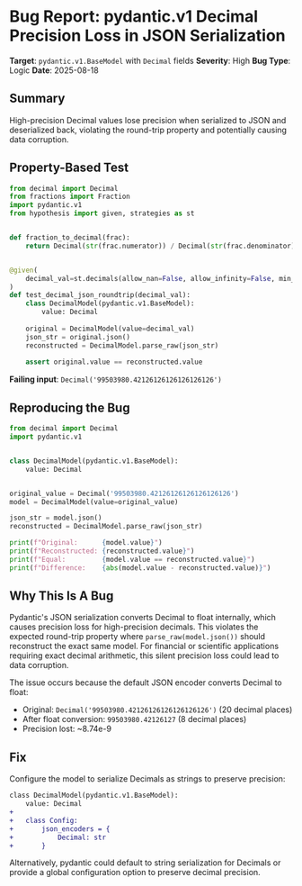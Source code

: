 # Bug Report: pydantic.v1 Decimal Precision Loss in JSON Serialization

**Target**: `pydantic.v1.BaseModel` with `Decimal` fields
**Severity**: High
**Bug Type**: Logic
**Date**: 2025-08-18

## Summary

High-precision Decimal values lose precision when serialized to JSON and deserialized back, violating the round-trip property and potentially causing data corruption.

## Property-Based Test

```python
from decimal import Decimal
from fractions import Fraction
import pydantic.v1
from hypothesis import given, strategies as st


def fraction_to_decimal(frac):
    return Decimal(str(frac.numerator)) / Decimal(str(frac.denominator))


@given(
    decimal_val=st.decimals(allow_nan=False, allow_infinity=False, min_value=-1e10, max_value=1e10)
)
def test_decimal_json_roundtrip(decimal_val):
    class DecimalModel(pydantic.v1.BaseModel):
        value: Decimal
    
    original = DecimalModel(value=decimal_val)
    json_str = original.json()
    reconstructed = DecimalModel.parse_raw(json_str)
    
    assert original.value == reconstructed.value
```

**Failing input**: `Decimal('99503980.42126126126126126126')`

## Reproducing the Bug

```python
from decimal import Decimal
import pydantic.v1


class DecimalModel(pydantic.v1.BaseModel):
    value: Decimal


original_value = Decimal('99503980.42126126126126126126')
model = DecimalModel(value=original_value)

json_str = model.json()
reconstructed = DecimalModel.parse_raw(json_str)

print(f"Original:      {model.value}")
print(f"Reconstructed: {reconstructed.value}")
print(f"Equal:         {model.value == reconstructed.value}")
print(f"Difference:    {abs(model.value - reconstructed.value)}")
```

## Why This Is A Bug

Pydantic's JSON serialization converts Decimal to float internally, which causes precision loss for high-precision decimals. This violates the expected round-trip property where `parse_raw(model.json())` should reconstruct the exact same model. For financial or scientific applications requiring exact decimal arithmetic, this silent precision loss could lead to data corruption.

The issue occurs because the default JSON encoder converts Decimal to float:
- Original: `Decimal('99503980.42126126126126126126')` (20 decimal places)
- After float conversion: `99503980.42126127` (8 decimal places)
- Precision lost: ~8.74e-9

## Fix

Configure the model to serialize Decimals as strings to preserve precision:

```diff
class DecimalModel(pydantic.v1.BaseModel):
    value: Decimal
+   
+   class Config:
+       json_encoders = {
+           Decimal: str
+       }
```

Alternatively, pydantic could default to string serialization for Decimals or provide a global configuration option to preserve decimal precision.